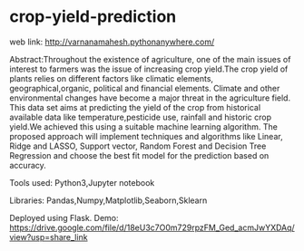 # crop-yield-prediction

web link: http://varnanamahesh.pythonanywhere.com/

Abstract:Throughout the existence of agriculture, one of the main issues of interest to farmers was the issue of increasing crop yield.The crop yield of plants 
relies on different factors like climatic elements, geographical,organic, political and  financial elements. Climate and other environmental changes have become
a major threat in the agriculture field.
This data set aims at predicting the yield of the crop from historical available data like temperature,pesticide use, rainfall and historic crop yield.We achieved
this using a suitable machine learning algorithm. The  proposed approach  will  implement techniques  and algorithms  like Linear, Ridge and LASSO, Support vector,
Random Forest and Decision Tree Regression and choose the best fit model for the prediction based on accuracy.

Tools used: Python3,Jupyter notebook

Libraries: Pandas,Numpy,Matplotlib,Seaborn,Sklearn

Deployed using Flask.
Demo: https://drive.google.com/file/d/18eU3c7O0m729rpzFM_Ged_acmJwYXDAq/view?usp=share_link
